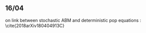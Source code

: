 


## 16/04

on link between stochastic ABM and deterministic pop equations : \cite{2018arXiv180404913C}

